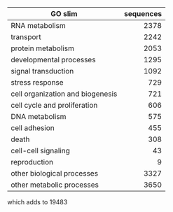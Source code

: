
GO slim                                 | sequences           |
----------------------------------------|--------------------:|
RNA metabolism |2378
transport |2242
protein metabolism |2053
developmental processes |1295
signal transduction |1092
stress response |729
cell organization and biogenesis |721
cell cycle and proliferation |606
DNA metabolism |575
cell adhesion |455
death |308
cell-cell signaling |43
reproduction |9
other biological processes |3327
other metabolic processes |3650
which adds to 19483
